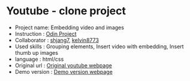 # Youtube - clone project <br />
- Project name: Embedding video and images <br />
- Instruction : [Odin Project](https://www.theodinproject.com/courses/html5-and-css3/lessons/embedding-images-and-video) <br />
- Collaborator : [shjang7](https://github.com/shjang7), [kelvin8773](https://github.com/kelvin8773) <br />
- Used skills : Grouping elements, Insert video with embedding, Insert thumb up images <br />
- language : html/css <br />
- Original url : [Original youtube webpage](https://www.youtube.com/watch?v=fIbfdeJaSVg) <br />
- Demo version : [Demo version webpage](https://shjang7.github.io/youtube/)
